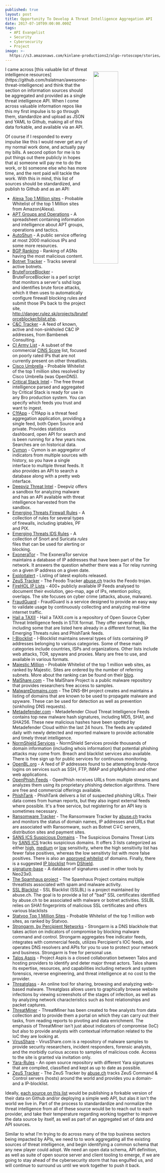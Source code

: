```yaml
---
published: true
layout: post
title: Opportunity To Develop A Threat Intelligence Aggregation API
date: 2017-07-10T09:00:00.000Z
tags:
  - API Evangelist
  - Security
  - Cybersecurity
  - Project
image: >-
  https://s3.amazonaws.com/kinlane-productions2/algo-rotoscope/stories/facing-cannon_copper_circuit.jpg
---
```

<p><img src="https://s3.amazonaws.com/kinlane-productions2/algo-rotoscope/stories/facing-cannon_copper_circuit.jpg" align="right" width="40%" style="padding: 15px;" /></p>I came across [this valuable list of threat intelligence resources](https://github.com/hslatman/awesome-threat-intelligence) and think that the section on information sources should be aggregated and provided as a single threat intelligence API. When I come across valuable information repos like this my first impulse is to go through them, standardize and upload as JSON and YAML to Github, making all of this data forkable, and available via an API.

Of course if I responded to every impulse like this I would never get any of my normal work done, and actually pay my bills. A second option for me is to put things out there publicly in hopes that a) someone will pay me to do the work, or b) someone else who has more time, and the rent paid will tackle the work. With this in mind, this list of sources should be standardized, and publish to Github and as an API:

- <a href="http://s3.amazonaws.com/alexa-static/top-1m.csv.zip" target="_blank">Alexa Top 1 Million sites</a> - Probable Whitelist of the top 1 Million sites from Amazon(Alexa).
- <a href="https://docs.google.com/spreadsheets/u/1/d/1H9_xaxQHpWaa4O_Son4Gx0YOIzlcBWMsdvePFX68EKU/pubhtml" target="_blank">APT Groups and Operations</a> - A spreadsheet containing information and intelligence about APT groups, operations and tactics.
- <a href="https://www.autoshun.org/" target="_blank">AutoShun</a> - A public service offering at most 2000 malicious IPs and some more resources.
- <a href="https://www.circl.lu/projects/bgpranking/" target="_blank">BGP Ranking</a> - Ranking of ASNs having the most malicious content.
- <a href="https://intel.malwaretech.com/" target="_blank">Botnet Tracker</a> - Tracks several active botnets.
- <a href="http://danger.rulez.sk/projects/bruteforceblocker/" target="_blank">BruteForceBlocker</a> - BruteForceBlocker is a perl script that monitors a server's sshd logs and identifies brute force attacks, which it then uses to automatically configure firewall blocking rules and submit those IPs back to the project site, <a href="http://danger.rulez.sk/projects/bruteforceblocker/blist.php">http://danger.rulez.sk/projects/bruteforceblocker/blist.php</a>.   
- <a href="http://osint.bambenekconsulting.com/feeds/c2-ipmasterlist.txt" target="_blank">C&amp;C Tracker</a> - A feed of known, active and non-sinkholed C&amp;C IP addresses, from Bambenek Consulting.
- <a href="http://cinsscore.com/list/ci-badguys.txt" target="_blank">CI Army List</a> - A subset of the commercial <a href="http://cinsscore.com/">CINS Score</a> list, focused on poorly rated IPs that are not currently present on other threatlists.
- <a href="http://s3-us-west-1.amazonaws.com/umbrella-static/index.html" target="_blank">Cisco Umbrella</a> - Probable Whitelist of the top 1 million sites resolved by Cisco Umbrella (was OpenDNS).
- <a href="https://intel.criticalstack.com/" target="_blank">Critical Stack Intel</a> - The free threat intelligence parsed and aggregated by Critical Stack is ready for use in any Bro production system. You can specify which feeds you trust and want to ingest.
- <a href="https://www.c1fapp.com/" target="_blank">C1fApp</a> - C1fApp is a threat feed aggregation application, providing a single feed, both Open Source and private. Provides statistics dashboard, open API for search and is been running for a few years now. Searches are on historical data.
- <a href="https://www.cymon.io/" target="_blank">Cymon</a> - Cymon is an aggregator of indicators from multiple sources with history, so you have a single interface to multiple threat feeds. It also provides an API to search a database along with a pretty web interface.
- <a href="https://intel.deepviz.com/recap_network.php" target="_blank">Deepviz Threat Intel</a> - Deepviz offers a sandbox for analyzing malware and has an API available with threat intelligence harvested from the sandbox.
- <a href="http://rules.emergingthreats.net/fwrules/" target="_blank">Emerging Threats Firewall Rules</a> - A collection of rules for several types of firewalls, including iptables, PF and PIX.
- <a href="http://rules.emergingthreats.net/blockrules/" target="_blank">Emerging Threats IDS Rules</a> - A collection of Snort and Suricata <i>rules</i> files that can be used for alerting or blocking.
- <a href="https://exonerator.torproject.org/" target="_blank">ExoneraTor</a> - The ExoneraTor service maintains a database of IP addresses that have been part of the Tor network.  It answers the question whether there was a Tor relay running on a given IP address on a given date.
- <a href="http://www.exploitalert.com/" target="_blank">Exploitalert</a> - Listing of latest exploits released.
- <a href="https://feodotracker.abuse.ch/" target="_blank">ZeuS Tracker</a> - The Feodo Tracker <a href="https://www.abuse.ch/" target="_blank">abuse.ch</a> tracks the Feodo trojan.
- <a href="http://iplists.firehol.org/" target="_blank">FireHOL IP Lists</a> - 400+ publicly available IP Feeds analysed to document their evolution, geo-map, age of IPs, retention policy, overlaps. The site focuses on cyber crime (attacks, abuse, malware).
- <a href="https://fraudguard.io/" target="_blank">FraudGuard</a> - FraudGuard is a service designed to provide an easy way to validate usage by continuously collecting and analyzing real-time internet traffic.
- <a href="http://hailataxii.com/" target="_blank">Hail a TAXII</a> - Hail a TAXII.com is a repository of Open Source Cyber Threat Intelligence feeds in STIX format. They offer several feeds, including some that are listed here already in a different format, like the Emerging Threats rules and PhishTank feeds.
- <a href="https://www.iblocklist.com/lists" target="_blank">I-Blocklist</a> - I-Blocklist maintains several types of lists containing IP addresses belonging to various categories. Some of these main categories include countries, ISPs and organizations. Other lists include web attacks, TOR, spyware and proxies. Many are free to use, and available in various formats.
- <a href="https://majestic.com/reports/majestic-million" target="_blank">Majestic Million</a> - Probable Whitelist of the top 1 million web sites, as ranked by Majestic. Sites are ordered by the number of referring subnets. More about the ranking can be found on their <a href="https://blog.majestic.com/development/majestic-million-csv-daily/" target="_blank">blog</a>.
- <a href="http://www.malshare.com/" target="_blank">MalShare.com</a> - The MalShare Project is a public malware repository that provides researchers free access to samples.
- <a href="http://www.malwaredomains.com/" target="_blank">MalwareDomains.com</a> -   The DNS-BH project creates and maintains a listing of domains that are known to be used to propagate malware and spyware. These can be used for detection as well as prevention (sinkholing DNS requests).
- <a href="https://www.metadefender.com/threat-intelligence-feeds" target="_blank">Metadefender.com</a> -   Metadefender Cloud Threat Intelligence Feeds contains top new malware hash signatures, including MD5, SHA1, and SHA256. These new malicious hashes have been spotted by Metadefender Cloud within the last 24 hours. The feeds are updated daily with newly detected and reported malware to provide actionable and timely threat intelligence.
- <a href="https://services.normshield.com" target="_blank">NormShield Services</a> -   NormShield Services provide thousands of domain information (including whois information) that potential phishing attacks may come from. Breach and blacklist services also available. There is free sign up for public services for continuous monitoring.
- <a href="http://www.openbl.org/lists.html" target="_blank">OpenBL.org</a> -   A feed of IP addresses found to be attempting brute-force logins on services such as SSH, FTP, IMAP and phpMyAdmin and other web applications.
- <a href="https://openphish.com/phishing_feeds.html" target="_blank">OpenPhish Feeds</a> - OpenPhish receives URLs from multiple streams and analyzes them using its proprietary phishing detection algorithms. There are free and commercial offerings available.
- <a href="https://www.phishtank.com/developer_info.php" target="_blank">PhishTank</a> - PhishTank delivers a list of suspected phishing URLs. Their data comes from human reports, but they also ingest external feeds where possible. It's a free service, but registering for an API key is sometimes necessary.
- <a href="http://ransomwaretracker.abuse.ch/" target="_blank">Ransomware Tracker</a> - The Ransomware Tracker by <a href="https://www.abuse.ch/" target="_blank">abuse.ch</a> tracks and monitors the status of domain names, IP addresses and URLs that are associated with Ransomware, such as Botnet C&mp;C servers, distribution sites and payment sites.
- <a href="https://isc.sans.edu/suspicious_domains.html" target="_blank">SANS ICS Suspicious Domains</a> - The Suspicious Domains Threat Lists by <a href="https://isc.sans.edu/suspicious_domains.html" target="_blank">SANS ICS</a> tracks suspicious domains. It offers 3 lists categorized as either <a href="https://isc.sans.edu/feeds/suspiciousdomains_High.txt" target="_blank">high</a>, <a href="https://isc.sans.edu/feeds/suspiciousdomains_Medium.txt" target="_blank">medium</a> or <a href="https://isc.sans.edu/feeds/suspiciousdomains_Low.txt" target="_blank">low</a> sensitivity, where the high sensitivity list has fewer false positives, whereas the low sensitivty list with more false positives. There is also an <a href="https://isc.sans.edu/feeds/suspiciousdomains_whitelist_approved.txt" target="_blank">approved whitelist</a> of domains. Finally, there is a suggested <a href="https://isc.sans.edu/block.txt" target="_blank">IP blocklist</a> from <a href="https://dshield.org">DShield</a>.
- <a href="https://github.com/Neo23x0/signature-base" target="_blank">signature-base</a> - A database of signatures used in other tools by Neo23x0.
- <a href="https://www.spamhaus.org/" target="_blank">The Spamhaus project</a> - The Spamhaus Project contains multiple threatlists associated with spam and malware activity.
- <a href="https://sslbl.abuse.ch/" target="_blank">SSL Blacklist</a> -   SSL Blacklist (SSLBL) is a project maintained by abuse.ch. The goal is to provide a list of "bad" SSL certificates identified by abuse.ch to be associated with malware or botnet activities. SSLBL relies on SHA1 fingerprints of malicious SSL certificates and offers various blacklists
- <a href="https://statvoo.com/dl/top-1million-sites.csv.zip" target="_blank">Statvoo Top 1 Million Sites</a> -   Probable Whitelist of the top 1 million web sites, as ranked by Statvoo.
- <a href="https://strongarm.io" target="_blank">Strongarm, by Percipient Networks</a> - Strongarm is a DNS blackhole that takes action on indicators of compromise by blocking malware command and control. Strongarm aggregates free indicator feeds, integrates with commercial feeds, utilizes Percipient's IOC feeds, and operates DNS resolvers and APIs for you to use to protect your network and business. Strongarm is free for personal use.
- <a href="http://www.talosintelligence.com/aspis/" target="_blank">Talos Aspis</a> - Project Aspis is a closed collaboration between Talos and hosting providers to identify and deter major threat actors. Talos shares its expertise, resources, and capabilities including network and system forensics, reverse engineering, and threat intelligence at no cost to the provider.
- <a href="http://www.threatglass.com/" target="_blank">Threatglass</a> - An online tool for sharing, browsing and analyzing web-based malware. Threatglass allows users to graphically browse website infections by viewing screenshots of the stages of infection, as well as by analyzing network characteristics such as host relationships and packet captures.
- <a href="https://www.threatminer.org/" target="_blank">ThreatMiner</a> - ThreatMiner has been created to free analysts from data collection and to provide them a portal on which they can carry out their tasks, from reading reports to pivoting and data enrichment. The emphasis of ThreatMiner isn't just about indicators of compromise (IoC) but also to provide analysts with contextual information related to the IoC they are looking at.
- <a href="https://virusshare.com/" target="_blank">VirusShare</a> - VirusShare.com is a repository of malware samples to provide security researchers, incident responders, forensic analysts, and the morbidly curious access to samples of malicious code. Access to the site is granted via invitation only.
- <a href="https://github.com/Yara-Rules/rules" target="_blank">Yara-Rules</a> -   An open source repository with different Yara signatures that are compiled, classified and kept as up to date as possible.
- <a href="https://zeustracker.abuse.ch/" target="_blank">ZeuS Tracker</a> -   The ZeuS Tracker by <a href="https://www.abuse.ch/" target="_blank">abuse.ch</a> tracks ZeuS Command & Control servers (hosts) around the world and provides you a domain- and a IP-blocklist.

Ideally, [each source on this list](https://github.com/hslatman/awesome-threat-intelligence) would be publishing a forkable version of their data on Github and/or deploying a simple web API, but alas it isn't the world we live in. Part of the process to standardardize and normalize the threat intelligence from all of these source would be to reach out to each provider, and take their temperature regarding working together to improve the data source by itself, as well as part of an aggregated set of data and API sources.

Similar to what I'm trying to do across many of the top business sectors being impacted by APIs, we need to to work aggregating all the existing sources of threat intelligence, and begin identifying a common schema that any new player could adopt. We need an open data schema, API definition, as well as suite of open source server and client tooling to emerge, if we are going to stay ahead of the cybersecurity storm that has engulfed us, and will continue to surround us until we work together to push it back.
